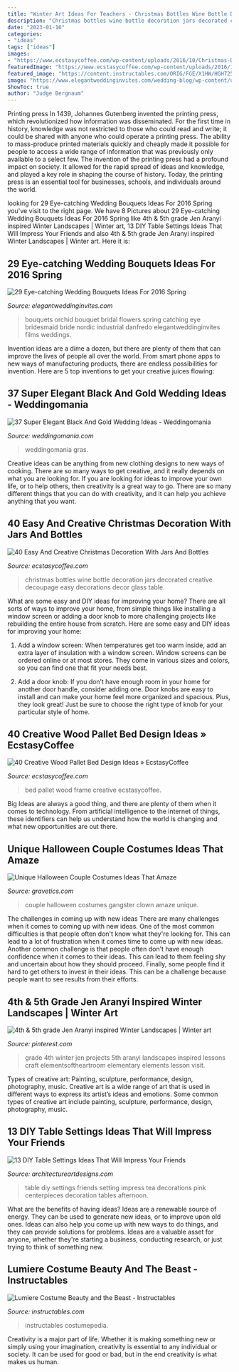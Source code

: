 ```yaml
---
title: "Winter Art Ideas For Teachers - Christmas Bottles Wine Bottle Decoration Jars Decorated Creative Decoupage Easy Decorations Decor Glass Table"
description: "Christmas bottles wine bottle decoration jars decorated creative decoupage easy decorations decor glass table"
date: "2023-01-16"
categories:
- "ideas"
tags: ["ideas"]
images:
- "https://www.ecstasycoffee.com/wp-content/uploads/2016/10/Christmas-Decorated-Wine-Bottle.jpg"
featuredImage: "https://www.ecstasycoffee.com/wp-content/uploads/2016/10/Christmas-Decorated-Wine-Bottle.jpg"
featured_image: "https://content.instructables.com/ORIG/FGE/X1HW/HGH725BN/FGEX1HWHGH725BN.jpg?auto=webp&amp;frame=1"
image: "https://www.elegantweddinginvites.com/wedding-blog/wp-content/uploads/2015/12/nordic-industrial-orchid-wedding-bouquets.jpg"
ShowToc: true
author: "Judge Bergnaum"
---
```



Printing press
In 1439, Johannes Gutenberg invented the printing press, which revolutionized how information was disseminated. For the first time in history, knowledge was not restricted to those who could read and write; it could be shared with anyone who could operate a printing press. The ability to mass-produce printed materials quickly and cheaply made it possible for people to access a wide range of information that was previously only available to a select few.
The invention of the printing press had a profound impact on society. It allowed for the rapid spread of ideas and knowledge, and played a key role in shaping the course of history. Today, the printing press is an essential tool for businesses, schools, and individuals around the world.

	

		
looking for 29 Eye-catching Wedding Bouquets Ideas For 2016 Spring you've visit to the right page. We have 8 Pictures about 29 Eye-catching Wedding Bouquets Ideas For 2016 Spring like 4th &amp; 5th grade Jen Aranyi inspired Winter Landscapes | Winter art, 13 DIY Table Settings Ideas That Will Impress Your Friends and also 4th &amp; 5th grade Jen Aranyi inspired Winter Landscapes | Winter art. Here it is:
		
    
## 29 Eye-catching Wedding Bouquets Ideas For 2016 Spring

<img loading=lazy src="https://www.elegantweddinginvites.com/wedding-blog/wp-content/uploads/2015/12/nordic-industrial-orchid-wedding-bouquets.jpg" onerror="this.onerror=null;this.src='https://tse2.mm.bing.net/th?id=OIP.9b6XytshdWwOBKjGPHbiDwHaLH&amp;pid=15.1';" alt="29 Eye-catching Wedding Bouquets Ideas For 2016 Spring">

_Source: elegantweddinginvites.com_

>bouquets orchid bouquet bridal flowers spring catching eye bridesmaid bride nordic industrial danfredo elegantweddinginvites films weddings. 

	

Invention ideas are a dime a dozen, but there are plenty of them that can improve the lives of people all over the world. From smart phone apps to new ways of manufacturing products, there are endless possibilities for invention. Here are 5 top inventions to get your creative juices flowing: 

    
## 37 Super Elegant Black And Gold Wedding Ideas - Weddingomania

<img loading=lazy src="https://i.weddingomania.com/elegant-black-and-gold-wedding-ideas-30.jpg" onerror="this.onerror=null;this.src='https://tse2.mm.bing.net/th?id=OIP.t-DRdOkeuGwLM-oqltybNAHaLH&amp;pid=15.1';" alt="37 Super Elegant Black And Gold Wedding Ideas - Weddingomania">

_Source: weddingomania.com_

>weddingomania gras. 

	

Creative ideas can be anything from new clothing designs to new ways of cooking. There are so many ways to get creative, and it really depends on what you are looking for. If you are looking for ideas to improve your own life, or to help others, then creativity is a great way to go. There are so many different things that you can do with creativity, and it can help you achieve anything that you want.

    
## 40 Easy And Creative Christmas Decoration With Jars And Bottles

<img loading=lazy src="https://www.ecstasycoffee.com/wp-content/uploads/2016/10/Christmas-Decorated-Wine-Bottle.jpg" onerror="this.onerror=null;this.src='https://tse3.mm.bing.net/th?id=OIP.MlhTAbI0wu1vs01nwamR9wHaNK&amp;pid=15.1';" alt="40 Easy And Creative Christmas Decoration With Jars And Bottles">

_Source: ecstasycoffee.com_

>christmas bottles wine bottle decoration jars decorated creative decoupage easy decorations decor glass table. 

	

What are some easy and DIY ideas for improving your home?
There are all sorts of ways to improve your home, from simple things like installing a window screen or adding a door knob to more challenging projects like rebuilding the entire house from scratch. Here are some easy and DIY ideas for improving your home: 
1. Add a window screen: When temperatures get too warm inside, add an extra layer of insulation with a window screen. Window screens can be ordered online or at most stores. They come in various sizes and colors, so you can find one that fit your needs best.

2. Add a door knob: If you don’t have enough room in your home for another door handle, consider adding one. Door knobs are easy to install and can make your home feel more organized and spacious. Plus, they look great! Just be sure to choose the right type of knob for your particular style of home.

    
## 40 Creative Wood Pallet Bed Design Ideas » EcstasyCoffee

<img loading=lazy src="https://i0.wp.com/www.ecstasycoffee.com/wp-content/uploads/2016/10/Rustic-Pallet-Bed-Frame-with-Lights.jpg" onerror="this.onerror=null;this.src='https://tse3.mm.bing.net/th?id=OIP.OQ6QtbR80bJzUKSsFY9aMAHaJ4&amp;pid=15.1';" alt="40 Creative Wood Pallet Bed Design Ideas » EcstasyCoffee">

_Source: ecstasycoffee.com_

>bed pallet wood frame creative ecstasycoffee. 

	

Big Ideas are always a good thing, and there are plenty of them when it comes to technology. From artificial intelligence to the internet of things, these identifiers can help us understand how the world is changing and what new opportunities are out there.

    
## Unique Halloween Couple Costumes Ideas That Amaze

<img loading=lazy src="https://www.gravetics.com/wp-content/uploads/2017/07/Halloween-gangster-clown-couple.jpg" onerror="this.onerror=null;this.src='https://tse1.mm.bing.net/th?id=OIP.-THLRoYQBDBFTN3iVRSm2QHaN3&amp;pid=15.1';" alt="Unique Halloween Couple Costumes Ideas That Amaze">

_Source: gravetics.com_

>couple halloween costumes gangster clown amaze unique. 

	

The challenges in coming up with new ideas
There are many challenges when it comes to coming up with new ideas. One of the most common difficulties is that people often don't know what they're looking for. This can lead to a lot of frustration when it comes time to come up with new ideas. Another common challenge is that people often don't have enough confidence when it comes to their ideas. This can lead to them feeling shy and uncertain about how they should proceed. Finally, some people find it hard to get others to invest in their ideas. This can be a challenge because people want to see results from their efforts.

    
## 4th &amp; 5th Grade Jen Aranyi Inspired Winter Landscapes | Winter Art

<img loading=lazy src="https://i.pinimg.com/736x/b3/b3/16/b3b3168212499f6e75bb8564e0e17be9.jpg" onerror="this.onerror=null;this.src='https://tse3.mm.bing.net/th?id=OIP.iC4V_sWRpSIxoAHvEWCfJQAAAA&amp;pid=15.1';" alt="4th &amp; 5th grade Jen Aranyi inspired Winter Landscapes | Winter art">

_Source: pinterest.com_

>grade 4th winter jen projects 5th aranyi landscapes inspired lessons craft elementsoftheartroom elementary elements lesson visit. 

	

Types of creative art: Painting, sculpture, performance, design, photography, music.
Creative art is a wide range of art that is used in different ways to express its artist’s ideas and emotions. Some common types of creative art include painting, sculpture, performance, design, photography, music.

    
## 13 DIY Table Settings Ideas That Will Impress Your Friends

<img loading=lazy src="https://www.architectureartdesigns.com/wp-content/uploads/2013/02/DIY-Table-Settings-Ideas-12.jpg" onerror="this.onerror=null;this.src='https://tse2.mm.bing.net/th?id=OIP.AEQNExctm5hg7oBIv6hPrwHaLG&amp;pid=15.1';" alt="13 DIY Table Settings Ideas That Will Impress Your Friends">

_Source: architectureartdesigns.com_

>table diy settings friends setting impress tea decorations pink centerpieces decoration tables afternoon. 

	

What are the benefits of having ideas?
Ideas are a renewable source of energy. They can be used to generate new ideas, or to improve upon old ones. Ideas can also help you come up with new ways to do things, and they can provide solutions for problems. Ideas are a valuable asset for anyone, whether they're starting a business, conducting research, or just trying to think of something new.

    
## Lumiere Costume Beauty And The Beast - Instructables

<img loading=lazy src="https://content.instructables.com/ORIG/FGE/X1HW/HGH725BN/FGEX1HWHGH725BN.jpg?auto=webp&amp;frame=1" onerror="this.onerror=null;this.src='https://tse3.mm.bing.net/th?id=OIP.Fc21dPpSNzVJ8rKxGNKygwHaLH&amp;pid=15.1';" alt="Lumiere Costume Beauty and the Beast - Instructables">

_Source: instructables.com_

>instructables costumepedia. 

	

Creativity is a major part of life. Whether it is making something new or simply using your imagination, creativity is essential to any individual or society. It can be used for good or bad, but in the end creativity is what makes us human.

